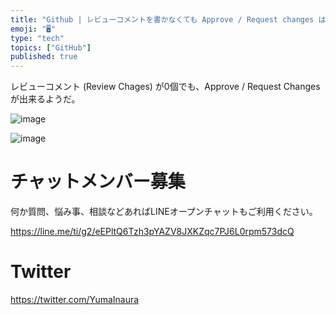 ```yaml
---
title: "Github | レビューコメントを書かなくても Approve / Request changes は出来る"
emoji: "🖥"
type: "tech"
topics: ["GitHub"]
published: true
---
```


レビューコメント (Review Chages) が0個でも、Approve / Request Changes が出来るようだ。

![image](https://qiita-image-store.s3.amazonaws.com/0/89618/9b4a0a1f-61a7-af82-5c04-24ebec4cdcd8.png)

![image](https://qiita-image-store.s3.amazonaws.com/0/89618/b98466c3-4f32-395b-ebcd-c9b86f7062f1.png)








<!-- Update From Qiita API -->

# チャットメンバー募集


何か質問、悩み事、相談などあればLINEオープンチャットもご利用ください。

https://line.me/ti/g2/eEPltQ6Tzh3pYAZV8JXKZqc7PJ6L0rpm573dcQ





# Twitter


https://twitter.com/YumaInaura


<!-- Update From Qiita API -->


